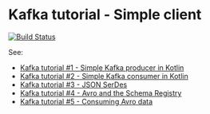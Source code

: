 # Kafka tutorial - Simple client

[![Build Status](https://travis-ci.com/aseigneurin/kafka-tutorial-simple-client.svg?branch=master)](https://travis-ci.com/aseigneurin/kafka-tutorial-simple-client)

See:
- [Kafka tutorial #1 - Simple Kafka producer in Kotlin](https://aseigneurin.github.io/2018/08/01/kafka-tutorial-1-simple-producer-in-kotlin.html)
- [Kafka tutorial #2 - Simple Kafka consumer in Kotlin](https://aseigneurin.github.io/2018/08/01/kafka-tutorial-2-simple-consumer-in-kotlin.html)
- [Kafka tutorial #3 - JSON SerDes](https://aseigneurin.github.io/2018/08/01/kafka-tutorial-3-json-serdes.html)
- [Kafka tutorial #4 - Avro and the Schema Registry](https://aseigneurin.github.io/2018/08/02/kafka-tutorial-4-avro-and-schema-registry.html)
- [Kafka tutorial #5 - Consuming Avro data](https://aseigneurin.github.io/2018/08/03/kafka-tutorial-5-consuming-avro.html)
